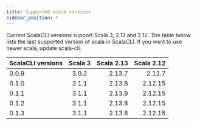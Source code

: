 ```yaml
---
title: Supported scala versions
sidebar_position: 7
---
```


Current ScalaCLI versions support Scala 3, 2.13 and 2.12. The table below lists the last supported version of scala in ScalaCLI. If you want to use newer scala, update scala-cli.

| ScalaCLI versions   |      Scala 3      |  Scala 2.13 | Scala 2.12 |
|---------------------|:-----------------:|------------:|-----------:|
| 0.0.9               |   3.0.2           |    2.13.7   | 2.12.7     |
| 0.1.0               |   3.1.1           |    2.13.8   | 2.12.15    |
| 0.1.1               |   3.1.1           |    2.13.8   | 2.12.15    |
| 0.1.2               |   3.1.1           |    2.13.8   | 2.12.15    |
| 0.1.3               |   3.1.1           |    2.13.8   | 2.12.15    |

 